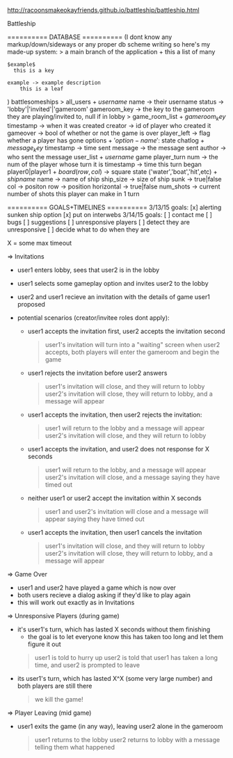 http://racoonsmakeokayfriends.github.io/battleship/battleship.html

Battleship


========== DATABASE ==========
  (I dont know any markup/down/sideways or any proper db scheme writing so here's my made-up system:
    > a main branch of the application
    + this a list of many

    $example$
      this is a key

    example -> example description
        this is a leaf

  )
  battlesomeships
      > all_users
          + $username$
              name -> their username
              status -> 'lobby'|'invited'|'gameroom'
              gameroom_key -> the key to the gameroom they are playing/invited to, null if in lobby
      > game_room_list
          + $gameroom_key$
              timestamp -> when it was created
              creator   -> id of player who created it
              gameover  -> bool of whether or not the game is over
              player_left -> flag whether a player has gone
              options
                  + $'option-name'$: state
              chatlog
                  + $message_key$
                      timestamp -> time sent
                      message -> the message sent
                      author -> who sent the message
              user_list
                  + $username$
              game
                  player_turn
                      num -> the num of the player whose turn it is
                      timestamp -> time this turn began
                  player0|player1
                      + $board(row,col)$ -> square state ('water','boat','hit',etc)
                      + $shipname$
                          name       -> name of ship
                          ship_size  -> size of ship
                          sunk       -> true|false
                          col        -> positon
                          row        -> position
                          horizontal -> true|false
                      num_shots -> current number of shots this player can make in 1 turn


========== GOALS+TIMELINES ==========
  3/13/15 goals:
    [x] alerting sunken ship option
    [x] put on interwebs
  3/14/15 goals:
    [ ] contact me
        [ ] bugs
        [ ] suggestions
    [ ] unresponsive players
        [ ] detect they are unresponsive
        [ ] decide what to do when they are

X = some max timeout

=> Invitations
  + user1 enters lobby, sees that user2 is in the lobby
  + user1 selects some gameplay option and invites user2 to the lobby
  + user2 and user1 recieve an invitation with the details of game user1 proposed

  + potential scenarios (creator/invitee roles dont apply):
    - user1 accepts the invitation first, user2 accepts the invitation second
      > user1's invitation will turn into a "waiting" screen
      > when user2 accepts, both players will enter the gameroom and begin the game
    - user1 rejects the invitation before user2 answers
      > user1's invitation will close, and they will return to lobby
      > user2's invitation will close, they will return to lobby, and a message will appear
    - user1 accepts the invitation, then user2 rejects the invitation:
      > user1 will return to the lobby and a message will appear
      > user2's invitation will close, and they will return to lobby
    - user1 accepts the invitation, and user2 does not response for X seconds
      > user1 will return to the lobby, and a message will appear
      > user2's invitation will close, and a message saying they have timed out
    - neither user1 or user2 accept the invitation within X seconds
      > user1 and user2's invitation will close and a message will appear saying they have timed out
    - user1 accepts the invitation, then user1 cancels the invitation
      > user1's invitation will close, and they will return to lobby
      > user2's invitation will close, they will return to lobby, and a message will appear

=> Game Over
  + user1 and user2 have played a game which is now over
  + both users recieve a dialog asking if they'd like to play again
  + this will work out exactly as in Invitations

=> Unresponsive Players (during game)
  + it's user1's turn, which has lasted X seconds without them finishing
    * the goal is to let everyone know this has taken too long and let them figure it out
    > user1 is told to hurry up
    > user2 is told that user1 has taken a long time, and user2 is prompted to leave
  + its user1's turn, which has lasted X^X (some very large number) and both players are still there
    > we kill the game!

=> Player Leaving (mid game)
  + user1 exits the game (in any way), leaving user2 alone in the gameroom
    > user1 returns to the lobby
    > user2 returns to lobby with a message telling them what happened



